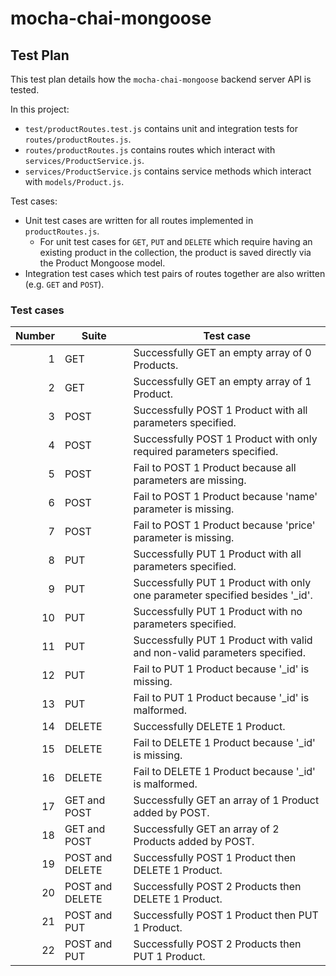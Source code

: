 # mocha-chai-mongoose

## Test Plan

This test plan details how the `mocha-chai-mongoose` backend server API is tested.

In this project:

- `test/productRoutes.test.js` contains unit and integration tests for `routes/productRoutes.js`.
- `routes/productRoutes.js` contains routes which interact with `services/ProductService.js`.
- `services/ProductService.js` contains service methods which interact with `models/Product.js`.

Test cases:

- Unit test cases are written for all routes implemented in `productRoutes.js`.
    - For unit test cases for `GET`, `PUT` and `DELETE` which require having an existing product in the collection, the product is saved directly via the Product Mongoose model.
- Integration test cases which test pairs of routes together are also written (e.g. `GET` and `POST`).

### Test cases

|Number|Suite          |Test case                                                                  |
|-----:|---------------|---------------------------------------------------------------------------|
|1     |GET            |Successfully GET an empty array of 0 Products.                             |
|2     |GET            |Successfully GET an empty array of 1 Product.                              |
|3     |POST           |Successfully POST 1 Product with all parameters specified.                 |
|4     |POST           |Successfully POST 1 Product with only required parameters specified.       |
|5     |POST           |Fail to POST 1 Product because all parameters are missing.                 |
|6     |POST           |Fail to POST 1 Product because 'name' parameter is missing.                |
|7     |POST           |Fail to POST 1 Product because 'price' parameter is missing.               |
|8     |PUT            |Successfully PUT 1 Product with all parameters specified.                  |
|9     |PUT            |Successfully PUT 1 Product with only one parameter specified besides '_id'.|
|10    |PUT            |Successfully PUT 1 Product with no parameters specified.                   |
|11    |PUT            |Successfully PUT 1 Product with valid and non-valid parameters specified.  |
|12    |PUT            |Fail to PUT 1 Product because '_id' is missing.                            |
|13    |PUT            |Fail to PUT 1 Product because '_id' is malformed.                          |
|14    |DELETE         |Successfully DELETE 1 Product.                                             |
|15    |DELETE         |Fail to DELETE 1 Product because '_id' is missing.                         |
|16    |DELETE         |Fail to DELETE 1 Product because '_id' is malformed.                       |
|17    |GET and POST   |Successfully GET an array of 1 Product added by POST.                      |
|18    |GET and POST   |Successfully GET an array of 2 Products added by POST.                     |
|19    |POST and DELETE|Successfully POST 1 Product then DELETE 1 Product.                         |
|20    |POST and DELETE|Successfully POST 2 Products then DELETE 1 Product.                        |
|21    |POST and PUT   |Successfully POST 1 Product then PUT 1 Product.                            |
|22    |POST and PUT   |Successfully POST 2 Products then PUT 1 Product.                           |